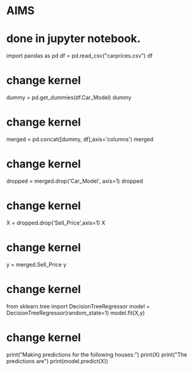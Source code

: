# AIMS

# done in jupyter notebook.


import pandas as pd
df = pd.read_csv("carprices.csv")
df


# change kernel


dummy = pd.get_dummies(df.Car_Model)
dummy


# change kernel


merged = pd.concat([dummy, df],axis='columns')
merged


# change kernel


dropped = merged.drop('Car_Model', axis=1)
dropped


# change kernel


X = dropped.drop('Sell_Price',axis=1)
X


# change kernel


y = merged.Sell_Price
y


# change kernel


from sklearn.tree import DecisionTreeRegressor
model = DecisionTreeRegressor(random_state=1)
model.fit(X,y)


# change kernel


print("Making predictions for the following houses:")
print(X)
print("The predictions are")
print(model.predict(X))
